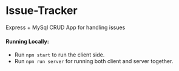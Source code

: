 # Issue-Tracker
Express + MySql CRUD App for handling issues

#### Running Locally:
- Run `npm start` to run the client side.
- Run `npm run server` for running both client and server together.
